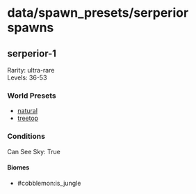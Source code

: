 # data/spawn_presets/serperior spawns  
  
## serperior-1  
Rarity: ultra-rare  
Levels: 36-53  
  
### World Presets  
* [natural](data/spawn_data/natural.md)  
* [treetop](data/spawn_data/treetop.md)  
  
### Conditions  
Can See Sky: True  
  
#### Biomes  
  * #cobblemon:is_jungle
  
